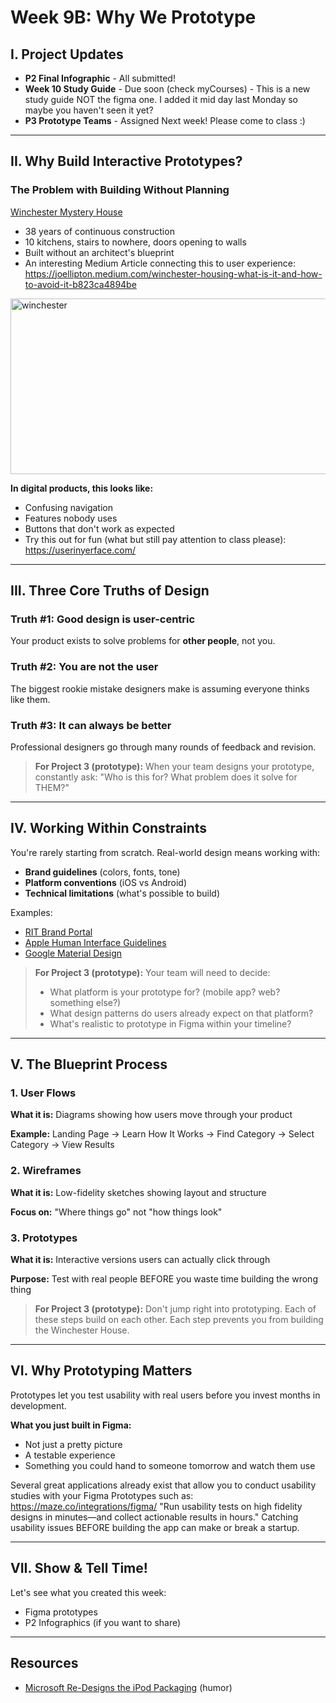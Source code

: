 # Week 9B: Why We Prototype

## I. Project Updates
- **P2 Final Infographic** - All submitted! 
- **Week 10 Study Guide** - Due soon (check myCourses) - This is a new study guide NOT the figma one. I added it mid day last Monday so maybe you haven't seen it yet?
- **P3 Prototype Teams** - Assigned Next week! Please come to class :)

---

## II. Why Build Interactive Prototypes?

### The Problem with Building Without Planning

[Winchester Mystery House](https://en.wikipedia.org/wiki/Winchester_Mystery_House)
- 38 years of continuous construction
- 10 kitchens, stairs to nowhere, doors opening to walls
- Built without an architect's blueprint
- An interesting Medium Article connecting this to user experience: https://joellipton.medium.com/winchester-housing-what-is-it-and-how-to-avoid-it-b823ca4894be 
<img width="831" height="281" alt="winchester" src="https://github.com/user-attachments/assets/fb198922-bf40-485a-b762-0701770dab97" />


**In digital products, this looks like:**
- Confusing navigation
- Features nobody uses
- Buttons that don't work as expected
- Try this out for fun (what but still pay attention to class please): https://userinyerface.com/ 

---

## III. Three Core Truths of Design

### Truth #1: Good design is user-centric
Your product exists to solve problems for **other people**, not you.

### Truth #2: You are not the user
The biggest rookie mistake designers make is assuming everyone thinks like them.

### Truth #3: It can always be better
Professional designers go through many rounds of feedback and revision.

> **For Project 3 (prototype):** When your team designs your prototype, constantly ask: "Who is this for? What problem does it solve for THEM?"

---

## IV. Working Within Constraints

You're rarely starting from scratch. Real-world design means working with:
- **Brand guidelines** (colors, fonts, tone)
- **Platform conventions** (iOS vs Android)
- **Technical limitations** (what's possible to build)

Examples:
- [RIT Brand Portal](https://www.rit.edu/brandportal/)
- [Apple Human Interface Guidelines](https://developer.apple.com/design/human-interface-guidelines/)
- [Google Material Design](https://m3.material.io/)

> **For Project 3 (prototype):** Your team will need to decide:
> - What platform is your prototype for? (mobile app? web? something else?)
> - What design patterns do users already expect on that platform?
> - What's realistic to prototype in Figma within your timeline?

---

## V. The Blueprint Process

### 1. User Flows
**What it is:** Diagrams showing how users move through your product

**Example:** Landing Page → Learn How It Works → Find Category → Select Category → View Results

### 2. Wireframes
**What it is:** Low-fidelity sketches showing layout and structure

**Focus on:** "Where things go" not "how things look"

### 3. Prototypes
**What it is:** Interactive versions users can actually click through

**Purpose:** Test with real people BEFORE you waste time building the wrong thing

> **For Project 3 (prototype):** Don't jump right into prototyping. Each of these steps build on each other.  Each step prevents you from building the Winchester House.

---

## VI. Why Prototyping Matters

Prototypes let you test usability with real users before you invest months in development.

**What you just built in Figma:**
- Not just a pretty picture
- A testable experience
- Something you could hand to someone tomorrow and watch them use

Several great applications already exist that allow you to conduct usability studies with your Figma Prototypes such as: https://maze.co/integrations/figma/ "Run usability tests on high fidelity designs in minutes—and collect actionable results in hours." Catching usability issues BEFORE building the app can make or break a startup.

---

## VII. Show & Tell Time!

Let's see what you created this week:
- Figma prototypes
- P2 Infographics (if you want to share)

---

## Resources
- [Microsoft Re-Designs the iPod Packaging](https://www.youtube.com/watch?v=EUXnJraKM3k) (humor)
